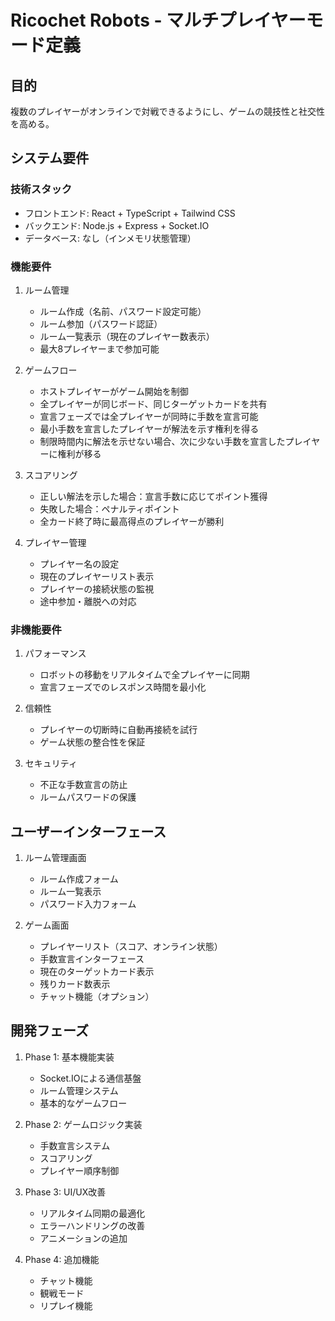 # Ricochet Robots - マルチプレイヤーモード定義

## 目的
複数のプレイヤーがオンラインで対戦できるようにし、ゲームの競技性と社交性を高める。

## システム要件
### 技術スタック
- フロントエンド: React + TypeScript + Tailwind CSS
- バックエンド: Node.js + Express + Socket.IO
- データベース: なし（インメモリ状態管理）

### 機能要件
1. ルーム管理
   - ルーム作成（名前、パスワード設定可能）
   - ルーム参加（パスワード認証）
   - ルーム一覧表示（現在のプレイヤー数表示）
   - 最大8プレイヤーまで参加可能

2. ゲームフロー
   - ホストプレイヤーがゲーム開始を制御
   - 全プレイヤーが同じボード、同じターゲットカードを共有
   - 宣言フェーズでは全プレイヤーが同時に手数を宣言可能
   - 最小手数を宣言したプレイヤーが解法を示す権利を得る
   - 制限時間内に解法を示せない場合、次に少ない手数を宣言したプレイヤーに権利が移る

3. スコアリング
   - 正しい解法を示した場合：宣言手数に応じてポイント獲得
   - 失敗した場合：ペナルティポイント
   - 全カード終了時に最高得点のプレイヤーが勝利

4. プレイヤー管理
   - プレイヤー名の設定
   - 現在のプレイヤーリスト表示
   - プレイヤーの接続状態の監視
   - 途中参加・離脱への対応

### 非機能要件
1. パフォーマンス
   - ロボットの移動をリアルタイムで全プレイヤーに同期
   - 宣言フェーズでのレスポンス時間を最小化

2. 信頼性
   - プレイヤーの切断時に自動再接続を試行
   - ゲーム状態の整合性を保証

3. セキュリティ
   - 不正な手数宣言の防止
   - ルームパスワードの保護

## ユーザーインターフェース
1. ルーム管理画面
   - ルーム作成フォーム
   - ルーム一覧表示
   - パスワード入力フォーム

2. ゲーム画面
   - プレイヤーリスト（スコア、オンライン状態）
   - 手数宣言インターフェース
   - 現在のターゲットカード表示
   - 残りカード数表示
   - チャット機能（オプション）

## 開発フェーズ
1. Phase 1: 基本機能実装
   - Socket.IOによる通信基盤
   - ルーム管理システム
   - 基本的なゲームフロー

2. Phase 2: ゲームロジック実装
   - 手数宣言システム
   - スコアリング
   - プレイヤー順序制御

3. Phase 3: UI/UX改善
   - リアルタイム同期の最適化
   - エラーハンドリングの改善
   - アニメーションの追加

4. Phase 4: 追加機能
   - チャット機能
   - 観戦モード
   - リプレイ機能